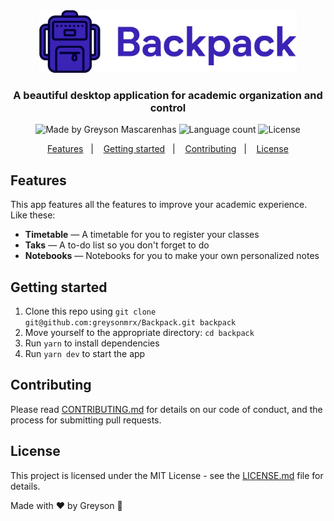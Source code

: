 <div align="center">
  <img src="./src/assets/logo-color-extended.png" height="100px" alt="Backpack"/>
</div>

<h3 align="center">
  A beautiful desktop application for academic organization and control
</h3>

<div align="center">
  <img alt="Made by Greyson Mascarenhas" src="https://img.shields.io/badge/made%20by-Greyson%20Mascarenhas-%233333cc"/>
  <img alt="Language count" src="https://img.shields.io/github/languages/count/greysonmrx/Backpack?color=%233333cc"/>
  <img alt="License" src="https://img.shields.io/badge/license-MIT-%233333cc"/>
</div>

<p align="center">
  <a href="#features">Features</a>&nbsp;&nbsp;&nbsp;|&nbsp;&nbsp;&nbsp;
  <a href="#getting-started">Getting started</a>&nbsp;&nbsp;&nbsp;|&nbsp;&nbsp;&nbsp;
  <a href="#contributing">Contributing</a>&nbsp;&nbsp;&nbsp;|&nbsp;&nbsp;&nbsp;
  <a href="#license">License</a>
</p>

## Features

This app features all the features to improve your academic experience. Like these:

- **Timetable** — A timetable for you to register your classes
- **Taks** — A to-do list so you don't forget to do
- **Notebooks** — Notebooks for you to make your own personalized notes

## Getting started

1. Clone this repo using `git clone git@github.com:greysonmrx/Backpack.git backpack`
2. Move yourself to the appropriate directory: `cd backpack`<br />
3. Run `yarn` to install dependencies<br />
4. Run `yarn dev` to start the app

## Contributing

Please read [CONTRIBUTING.md](CONTRIBUTING.md) for details on our code of conduct, and the process for submitting pull requests.

## License

This project is licensed under the MIT License - see the [LICENSE.md](license.md) file for details.

Made with :hearts: by Greyson :wave:

